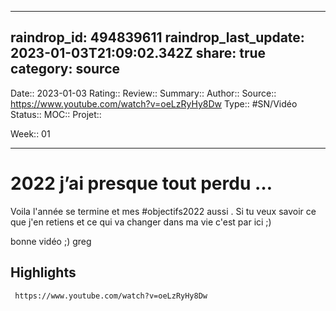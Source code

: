 


---
raindrop_id: 494839611
raindrop_last_update: 2023-01-03T21:09:02.342Z
share: true
category: source
---

Date:: 2023-01-03
Rating::
Review:: 
Summary:: 
Author::
Source:: https://www.youtube.com/watch?v=oeLzRyHy8Dw
Type:: #SN/Vidéo 
Status:: 
MOC::
Projet:: 

Week:: 01

***
# 2022 j’ai presque tout perdu …

Voila l'année se termine et mes #objectifs2022 aussi . 
Si tu veux savoir ce que j'en retiens et ce qui va changer dans ma vie c'est par ici ;)

bonne vidéo ;)
greg

## Highlights

```timestamp-url 
 https://www.youtube.com/watch?v=oeLzRyHy8Dw
 ```
